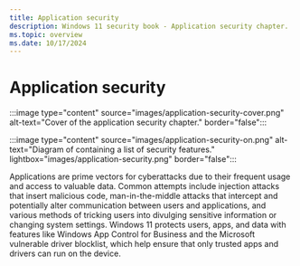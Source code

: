 ```yaml
---
title: Application security
description: Windows 11 security book - Application security chapter.
ms.topic: overview
ms.date: 10/17/2024
---
```


# Application security

:::image type="content" source="images/application-security-cover.png" alt-text="Cover of the application security chapter." border="false":::

:::image type="content" source="images/application-security-on.png" alt-text="Diagram of containing a list of security features." lightbox="images/application-security.png" border="false":::

Applications are prime vectors for cyberattacks due to their frequent usage and access to valuable data. Common attempts include injection attacks that insert malicious code, man-in-the-middle attacks that intercept and potentially alter communication between users and applications, and various methods of tricking users into divulging sensitive information or changing system settings. Windows 11 protects users, apps, and data with features like Windows App Control for Business and the Microsoft vulnerable driver blocklist, which help ensure that only trusted apps and drivers can run on the device.
